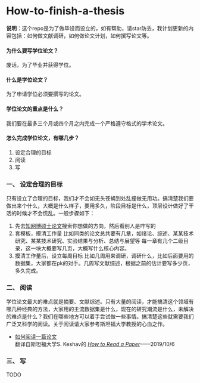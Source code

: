 # How-to-finish-a-thesis
**说明**：这个repo是为了做毕设而设立的，如有帮助，请star防丢，我计划更新的内容包括：如何做文献调研，如何做论文计划，如何撰写论文等。

#### 为什么要写学位论文？
废话，为了毕业并获得学位。

#### 什么是学位论文？
为了申请学位必须要撰写的论文。

#### 学位论文的重点是什么？
我们要在最多三个月或四个月之内完成一个严格遵守格式的学术论文。

#### 怎么完成学位论文，有哪几步？
1. 设定合理的目标
2. 阅读
3. 写

### 一、 设定合理的目标
只有设立了合理的目标，我们才不会如无头苍蝇到处乱撞做无用功。搞清楚我们要做出来个什么，大概是什么样子，要用多久，阶段目标是什么，顶层设计做好了干活的时候才不会慌乱。一般步骤如下：
1. 先去[知网博硕士论文](https://kns.cnki.net/kns/brief/result.aspx?dbPrefix=CDMD)搜索你想做的方向，然后看别人是咋写的
2. 套模板，摸清工作量
   比如同类的论文总共要有几章，如绪论、综述、某某技术研究、某某技术研究、实验结果与分析、总结与展望等
   每一章有几个二级目录，这一块大概要写几页，大概写什么核心内容。
3. 摸清工作量后，设立每周目标
   比如几周用来调研，调研什么，比如后面要用的数据集，大家都在pk的对手。几周写文献综述，根据之前的估计要写多少页，多久完成。

### 二、 阅读
学位论文最大的难点就是摘要、文献综述。只有大量的阅读，才能搞清这个领域有哪几种经典的方法，大家用的主流数据集是什么，现在的研究潮流是什么，未解决的难点是什么？我们在哪些地方可以着手尝试做一些事情。搞清楚这些就需要我们广泛又科学的阅读。关于阅读请大家参考斯坦福大学教授的心血之作。
   * [如何阅读一篇论文](如何阅读一篇论文(翻译).md)  
      翻译自斯坦福大学S. Keshav的 [*How to Read a Paper*](https://web.stanford.edu/class/ee384m/Handouts/HowtoReadPaper.pdf)——2019/10/6  
### 三、 写
TODO
